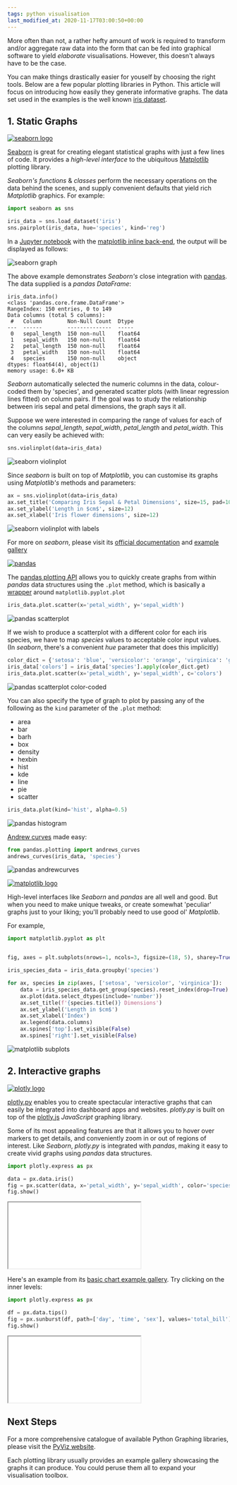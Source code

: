 ```yaml
---
tags: python visualisation
last_modified_at: 2020-11-17T03:00:50+00:00
---
```


More often than not, a rather hefty amount of work is required to transform and/or aggregate raw data into the form that can be fed into graphical software to yield *elaborate* visualisations. However, this doesn't always have to be the case.

You can make things drastically easier for youself by choosing the right tools. Below are a few popular plotting libraries in Python. This article will focus on introducing how easily they generate informative graphs. The data set used in the examples is the well known [iris dataset][13].

## 1. Static Graphs

[![seaborn logo](/assets/images/toolkit/seaborn-logo.svg)][1]

[Seaborn][1] is great for creating elegant statistical graphs with just a few lines of code. It provides a *high-level interface* to the ubiquitous [Matplotlib][2] plotting library.

*Seaborn's functions* & *classes* perform the necessary operations on the data behind the scenes, and supply convenient defaults that yield rich *Matplotlib* graphics. For example:

```python
import seaborn as sns

iris_data = sns.load_dataset('iris')
sns.pairplot(iris_data, hue='species', kind='reg')
```

In a [Jupyter notebook][3] with the [matplotlib inline back-end][4], the output will be displayed as follows:

![seaborn graph](/assets/images/articles/seaborn-pairplot.png)

The above example demonstrates *Seaborn's* close integration with [pandas][5]. The data supplied is a *pandas DataFrame*:

```text
iris_data.info()
<class 'pandas.core.frame.DataFrame'>
RangeIndex: 150 entries, 0 to 149
Data columns (total 5 columns):
 #   Column        Non-Null Count  Dtype
---  ------        --------------  -----
 0   sepal_length  150 non-null    float64
 1   sepal_width   150 non-null    float64
 2   petal_length  150 non-null    float64
 3   petal_width   150 non-null    float64
 4   species       150 non-null    object
dtypes: float64(4), object(1)
memory usage: 6.0+ KB
```

*Seaborn* automatically selected the numeric columns in the data, colour-coded them by 'species', and generated scatter plots (with linear regression lines fitted) on column pairs. If the goal was to study the relationship between iris sepal and petal dimensions, the graph says it all.

Suppose we were interested in comparing the range of values for each of the columns *sepal_length*, *sepal_width*, *petal_length* and *petal_width*. This can very easily be achieved with:

```python
sns.violinplot(data=iris_data)
```

![seaborn violinplot](/assets/images/articles/seaborn-violinplot.png)

Since *seaborn* is built on top of *Matplotlib*, you can customise its graphs using *Matplotlib's* methods and parameters:

```python
ax = sns.violinplot(data=iris_data)
ax.set_title('Comparing Iris Sepal & Petal Dimensions', size=15, pad=10)
ax.set_ylabel('Length in $cm$', size=12)
ax.set_xlabel('Iris flower dimensions', size=12)
```

![seaborn violinplot with labels](/assets/images/articles/seaborn-violinplot-detailed.png)

For more on *seaborn*, please visit its [official documentation][1] and [example gallery][14]

[![pandas](/assets/images/toolkit/pandas.svg)][5]

The [pandas plotting API][6] allows you to quickly create graphs from within *pandas* data structures using the `.plot` method, which is basically a [wrapper][7] around `matplotlib.pyplot.plot`

```python
iris_data.plot.scatter(x='petal_width', y='sepal_width')
```

![pandas scatterplot](/assets/images/articles/pandas-scatterplot.png)

If we wish to produce a scatterplot with a different color for each iris species, we have to map *species* values to acceptable color input values. (In *seaborn*, there's a convenient *hue* parameter that does this implicitly)

```python
color_dict = {'setosa': 'blue', 'versicolor': 'orange', 'virginica': 'green'}
iris_data['colors'] = iris_data['species'].apply(color_dict.get)
iris_data.plot.scatter(x='petal_width', y='sepal_width', c='colors')
```

![pandas scatterplot color-coded](/assets/images/articles/pandas-scatterplot-colored.png)

You can also specify the type of graph to plot by passing any of the following as the `kind` parameter of the `.plot` method:

- area
- bar
- barh
- box
- density
- hexbin
- hist
- kde
- line
- pie
- scatter

```python
iris_data.plot(kind='hist', alpha=0.5)
```

![pandas histogram](/assets/images/articles/pandas-hist.png)

[Andrew curves][15] made easy:

```python
from pandas.plotting import andrews_curves
andrews_curves(iris_data, 'species')
```

![pandas andrewcurves](/assets/images/articles/pandas-andrewcurves.png)

[![matplotlib logo](/assets/images/toolkit/matplotlib.svg)][2]

High-level interfaces like *Seaborn* and *pandas* are all well and good. But when you need to make unique tweaks, or create somewhat 'peculiar' graphs just to your liking; you'll probably need to use good ol' *Matplotlib*.

For example,

```python
import matplotlib.pyplot as plt


fig, axes = plt.subplots(nrows=1, ncols=3, figsize=(18, 5), sharey=True)

iris_species_data = iris_data.groupby('species')

for ax, species in zip(axes, ['setosa', 'versicolor', 'virginica']):
    data = iris_species_data.get_group(species).reset_index(drop=True)
    ax.plot(data.select_dtypes(include='number'))
    ax.set_title(f'{species.title()} Dimensions')
    ax.set_ylabel('Length in $cm$')
    ax.set_xlabel('Index')
    ax.legend(data.columns)
    ax.spines['top'].set_visible(False)
    ax.spines['right'].set_visible(False)
```

![matplotlib subplots](/assets/images/articles/matplotlib-subplots.png)

## 2. Interactive graphs

[![plotly logo](/assets/images/articles/plotly-logo.svg)][9]

[plotly.py][9] enables you to create spectacular interactive graphs that can easily be integrated into dashboard apps and websites. *plotly.py* is built on top of the [plotly.js][10] *JavaScript* graphing library.

Some of its most appealing features are that it allows you to hover over markers to get details, and conveniently zoom in or out of regions of interest. Like *Seaborn*, *plotly.py* is integrated with *pandas*, making it easy to create vivid graphs using *pandas* data structures.

```python
import plotly.express as px

data = px.data.iris()
fig = px.scatter(data, x='petal_width', y='sepal_width', color='species')
fig.show()
```

<iframe title="plotly scatter plot" src='/assets/images/articles/plotly-scatter.html'></iframe>

Here's an example from its [basic chart example gallery][16]. Try clicking on the inner levels:

```python
import plotly.express as px

df = px.data.tips()
fig = px.sunburst(df, path=['day', 'time', 'sex'], values='total_bill')
fig.show()
```

<iframe title="plotly scatter plot" src='/assets/images/articles/plotly-sunburst.html'></iframe>

## Next Steps

For a more comprehensive catalogue of available Python Graphing libraries, please visit the [PyViz website][12].

Each plotting library usually provides an example gallery showcasing the graphs it can produce. You could peruse them all to expand your visualisation toolbox.

[1]: https://seaborn.pydata.org
[2]: https://matplotlib.org
[3]: https://jupyter.org
[4]: https://ipython.readthedocs.io/en/stable/interactive/plotting.html#id1
[5]: https://pandas.pydata.org
[6]: https://pandas.pydata.org/docs/user_guide/visualization.html
[7]: https://pandas.pydata.org/docs/user_guide/visualization.html#basic-plotting-plot
[8]: https://plotly.com/python/
[9]: https://plotly.com/python/
[10]: https://plotly.com/javascript/
[11]: https://plotly.com/r/
[12]: https://pyviz.org/index.html
[13]: https://en.wikipedia.org/wiki/Iris_flower_data_set
[14]: https://seaborn.pydata.org/examples/index.html
[15]: https://en.wikipedia.org/wiki/Andrews_plot
[16]: https://plotly.com/python/basic-charts/
